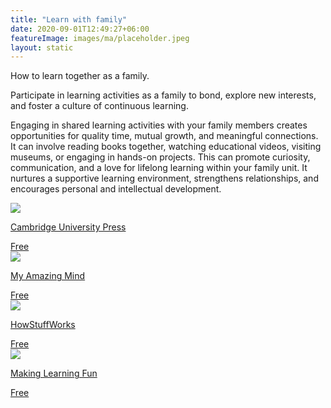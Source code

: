 ```yaml
---
title: "Learn with family"
date: 2020-09-01T12:49:27+06:00
featureImage: images/ma/placeholder.jpeg
layout: static
---
```


How to learn together as a family.

Participate in learning activities as a family to bond, explore new interests, and foster a culture of continuous learning.

Engaging in shared learning activities with your family members creates opportunities for quality time, mutual growth, and meaningful connections. It can involve reading books together, watching educational videos, visiting museums, or engaging in hands-on projects. This can promote curiosity, communication, and a love for lifelong learning within your family unit. It nurtures a supportive learning environment, strengthens relationships, and encourages personal and intellectual development.

<a class="ma-link" href="https://www.cambridge.org/elt/blog/2020/12/18/8-things-weve-learned-this-year-7-learn-family/"><div class="ma-card ma-card-Learning"><div class="ma-icon"><img src ="/images/Icon-check - learning - opacity.svg"/></div><div class="ma-name"><p>Cambridge University Press</p></div><div class="ma-paid-text"><span>Free</span></div></div></a><a class="ma-link" href="https://www.myamazingmind.co.uk/blog/what-is-family-learning-and-why-does-it-work"><div class="ma-card ma-card-Learning"><div class="ma-icon"><img src ="/images/Icon-check - learning - opacity.svg"/></div><div class="ma-name"><p>My Amazing Mind</p></div><div class="ma-paid-text"><span>Free</span></div></div></a><a class="ma-link" href="https://lifestyle.howstuffworks.com/crafts/home-crafts/educational-games.htm"><div class="ma-card ma-card-Learning"><div class="ma-icon"><img src ="/images/Icon-check - learning - opacity.svg"/></div><div class="ma-name"><p>HowStuffWorks</p></div><div class="ma-paid-text"><span>Free</span></div></div></a><a class="ma-link" href="https://www.makinglearningfun.com/index.html"><div class="ma-card ma-card-Learning"><div class="ma-icon"><img src ="/images/Icon-check - learning - opacity.svg"/></div><div class="ma-name"><p>Making Learning Fun</p></div><div class="ma-paid-text"><span>Free</span></div></div></a>  

<br/><br/>






